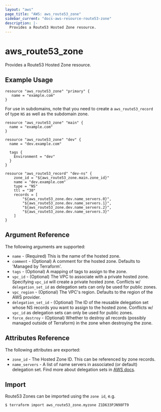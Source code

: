 ```yaml
---
layout: "aws"
page_title: "AWS: aws_route53_zone"
sidebar_current: "docs-aws-resource-route53-zone"
description: |-
  Provides a Route53 Hosted Zone resource.
---
```


# aws\_route53\_zone

Provides a Route53 Hosted Zone resource.

## Example Usage

```
resource "aws_route53_zone" "primary" {
   name = "example.com"
}
```

For use in subdomains, note that you need to create a
`aws_route53_record` of type `NS` as well as the subdomain
zone.

```
resource "aws_route53_zone" "main" {
  name = "example.com"
}

resource "aws_route53_zone" "dev" {
  name = "dev.example.com"

  tags {
    Environment = "dev"
  }
}

resource "aws_route53_record" "dev-ns" {
    zone_id = "${aws_route53_zone.main.zone_id}"
    name = "dev.example.com"
    type = "NS"
    ttl = "30"
    records = [
        "${aws_route53_zone.dev.name_servers.0}",
        "${aws_route53_zone.dev.name_servers.1}",
        "${aws_route53_zone.dev.name_servers.2}",
        "${aws_route53_zone.dev.name_servers.3}"
    ]
}
```

## Argument Reference

The following arguments are supported:

* `name` - (Required) This is the name of the hosted zone.
* `comment` - (Optional) A comment for the hosted zone. Defaults to 'Managed by Terraform'.
* `tags` - (Optional) A mapping of tags to assign to the zone.
* `vpc_id` - (Optional) The VPC to associate with a private hosted zone. Specifying `vpc_id` will create a private hosted zone.
  Conflicts w/ `delegation_set_id` as delegation sets can only be used for public zones.
* `vpc_region` - (Optional) The VPC's region. Defaults to the region of the AWS provider.
* `delegation_set_id` - (Optional) The ID of the reusable delegation set whose NS records you want to assign to the hosted zone.
  Conflicts w/ `vpc_id` as delegation sets can only be used for public zones.
* `force_destroy` - (Optional) Whether to destroy all records (possibly managed outside of Terraform)
  in the zone when destroying the zone.

## Attributes Reference

The following attributes are exported:

* `zone_id` - The Hosted Zone ID. This can be referenced by zone records.
* `name_servers` - A list of name servers in associated (or default) delegation set.
  Find more about delegation sets in [AWS docs](https://docs.aws.amazon.com/Route53/latest/APIReference/actions-on-reusable-delegation-sets.html).


## Import

Route53 Zones can be imported using the `zone id`, e.g. 

```
$ terraform import aws_route53_zone.myzone Z1D633PJN98FT9
```
